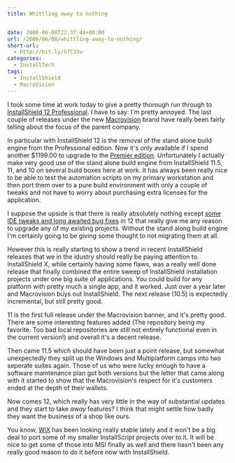 ```yaml
---
title: Whittling away to nothing


date: 2006-06-08T22:37:44+00:00
url: /2006/06/08/whittling-away-to-nothing/
short-url:
  - http://bit.ly/h7t33v
categories:
  - InstallTech
tags:
  - InstallShield
  - MacroVision
---
```

I took some time at work today to give a pretty thorough run through to <a href="http://www.macrovision.com/products/flexnet_installshield/installshield/editions/professional.shtml">InstallShield 12 Professional</a>. I have to say: I'm pretty annoyed. The last couple of releases under the new <a href="http://www.macrovision.com">Macrovision</a> brand have really been fairly telling about the focus of the parent company.

In particular with InstallShield 12 is the removal of the stand alone build engine from the Professional edition. Now it's only available if I spend another $1199.00 to upgrade to the <a href="http://www.macrovision.com/products/flexnet_installshield/installshield/editions/premier.shtml">Premier edition</a>. Unfortunately I actually make very good use of the stand alone build engine from InstallShield 11.5, 11, and 10 on several build boxes here at work. It has always been really nice to be able to test the automation scripts on my primary workstation and then port them over to a pure build environment with only a couple of tweaks and not have to worry about purchasing extra licenses for the application.

I suppose the upside is that there is really absolutely nothing except <a href="http://www.macrovision.com/downloads/products/flexnet_installshield/installshield/release_notes/is12_relnotes.shtml">some IDE tweaks and long awaited bug fixes</a> in 12 that really give me any reason to upgrade any of my existing projects. Without the stand along build engine I'm certainly going to be giving some thought to not migrating them at all.

However this is really starting to show a trend in recent InstallShield releases that we in the idustry should really be paying attention to. InstallShield X, while certainly having some flaws, was a really well done release that finally combined the entire sweep of InstallShield installation projects under one big suite of applications. You could build for any platform with pretty much a single app, and it worked. Just over a year later and Macrovision buys out InstallShield. The next release (10.5) is expectedly incremental, but still pretty good.

11 is the first full release under the Macrovision banner, and it's pretty good. There are some interesting features added (The repository being my favorite. Too bad local repositories are <em>still</em> not entirely functional even in the current version!) and overall it's a decent release.

Then came 11.5 which should have been just a point release, but somewhat unexpectedly they split up the Windows and Multiplatform camps into two seperate suites again. Those of us who were lucky enough to have a software maintenance plan got both versions but the letter that came along with it started to show that the Macrovision's respect for it's customers ended at the depth of their wallets.

Now comes 12, which really has very little in the way of substantial updates and they start to take <em>away</em> features? I think that might settle how badly they want the business of a shop like ours.

You know, <a href="http://wix.sourceforge.net/">WiX</a> has been looking really stable lately and it won't be a big deal to port some of my smaller InstallScript projects over to it. It will be nice to get some of those into MSI finally as well and there hasn't been any really good reason to do it before now with InstallShield.
